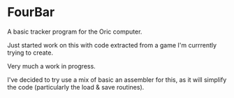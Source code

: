 # FourBar
A basic tracker program for the Oric computer.


Just started work on this with code extracted from a game I'm currrently trying to create.

Very much a work in progress.

I've decided to try use a mix of basic an assembler for this, as it will simplify the code (particularly the load & save routines).


